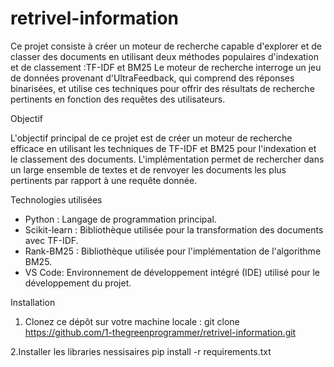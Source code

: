 # retrivel-information

Ce projet consiste à créer un moteur de recherche capable d'explorer et de classer des documents en utilisant deux méthodes populaires d'indexation et de classement :TF-IDF et BM25 Le moteur de recherche interroge un jeu de données provenant d'UltraFeedback, qui comprend des réponses binarisées, et utilise ces techniques pour offrir des résultats de recherche pertinents en fonction des requêtes des utilisateurs.

Objectif

L'objectif principal de ce projet est de créer un moteur de recherche efficace en utilisant les techniques de TF-IDF et BM25 pour l'indexation et le classement des documents. L'implémentation permet de rechercher dans un large ensemble de textes et de renvoyer les documents les plus pertinents par rapport à une requête donnée.

Technologies utilisées

- Python : Langage de programmation principal.
- Scikit-learn : Bibliothèque utilisée pour la transformation des documents avec TF-IDF.
- Rank-BM25 : Bibliothèque utilisée pour l'implémentation de l'algorithme BM25.
- VS Code: Environnement de développement intégré (IDE) utilisé pour le développement du projet.

Installation

1. Clonez ce dépôt sur votre machine locale :
  git clone https://github.com/1-thegreenprogrammer/retrivel-information.git

2.Installer les libraries nessisaires
   pip install -r requirements.txt

